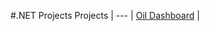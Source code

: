 #.NET Projects
Projects |
--- |
[Oil Dashboard](https://github.com/ziyenl/.NET/blob/master/Presentation.pptx) |
